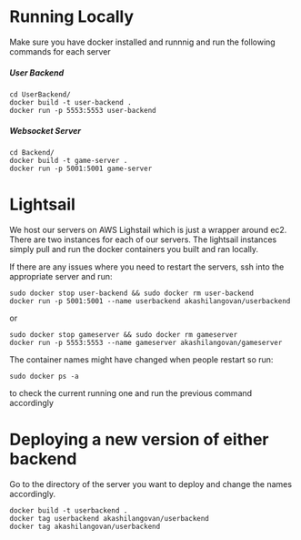 # Running Locally

Make sure you have docker installed and runnnig and run the following commands for each server

##### User Backend

```
cd UserBackend/
docker build -t user-backend .
docker run -p 5553:5553 user-backend
```

##### Websocket Server

```
cd Backend/
docker build -t game-server .
docker run -p 5001:5001 game-server
```

# Lightsail

We host our servers on AWS Lighstail which is just a wrapper around ec2. There are two instances for each of our servers. The lightsail instances simply pull and run the docker containers you built and ran locally.

If there are any issues where you need to restart the servers, ssh into the appropriate server and run:

```
sudo docker stop user-backend && sudo docker rm user-backend
docker run -p 5001:5001 --name userbackend akashilangovan/userbackend
```

or

```
sudo docker stop gameserver && sudo docker rm gameserver
docker run -p 5553:5553 --name gameserver akashilangovan/gameserver
```

The container names might have changed when people restart so run:

```
sudo docker ps -a
```

to check the current running one and run the previous command accordingly

# Deploying a new version of either backend

Go to the directory of the server you want to deploy and change the names accordingly.

```
docker build -t userbackend .
docker tag userbackend akashilangovan/userbackend
docker tag akashilangovan/userbackend
```
